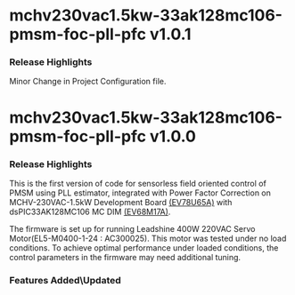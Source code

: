 # mchv230vac1.5kw-33ak128mc106-pmsm-foc-pll-pfc v1.0.1
### Release Highlights
Minor Change in Project Configuration file.

# mchv230vac1.5kw-33ak128mc106-pmsm-foc-pll-pfc v1.0.0
### Release Highlights
This is the first version of code for sensorless field oriented control of PMSM using PLL estimator, integrated with Power Factor Correction on MCHV-230VAC-1.5kW Development Board [(EV78U65A)](https://www.microchip.com/en-us/development-tool/ev78u65a) with dsPIC33AK128MC106 MC DIM [(EV68M17A)](https://www.microchip.com/en-us/development-tool/ev68m17a).

The firmware is set up for running Leadshine 400W 220VAC Servo Motor(EL5-M0400-1-24 : AC300025).
This motor was tested under no load conditions. To achieve optimal performance under loaded conditions, the control parameters in the firmware may need additional tuning.

### Features Added\Updated



